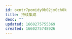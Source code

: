 ```yaml
---
id: oxntr7pomidy0b02jx0ch0k
title: 持续集成
desc: ""
updated: 1660275755369
created: 1660275748926
---
```

